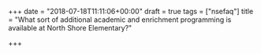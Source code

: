 +++
date = "2018-07-18T11:11:06+00:00"
draft = true
tags = ["nsefaq"]
title = "What sort of additional academic and enrichment programming is available at North Shore Elementary?"

+++
